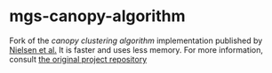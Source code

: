 mgs-canopy-algorithm
====================

Fork of the *canopy clustering algorithm* implementation published by [Nielsen et al.](http://www.nature.com/nbt/journal/v32/n8/full/nbt.2939.html)
It is faster and uses less memory.
For more information, consult [the original project repository](http://git.dworzynski.eu/mgs-canopy-algorithm/wiki/Home)
